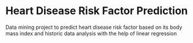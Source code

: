# Heart Disease Risk Factor Prediction
Data mining project to predict heart disease risk factor based on its body mass index and historic data analysis with the help of linear regression
